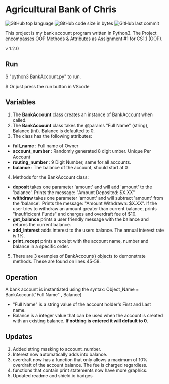 # Agricultural Bank of Chris

![GitHub top language](https://img.shields.io/github/languages/top/chrismlee26/bank_account?style=for-the-badge)
![GitHub code size in bytes](https://img.shields.io/github/languages/code-size/chrismlee26/bank_account?style=for-the-badge)
![GitHub last commit](https://img.shields.io/github/last-commit/chrismlee26/bank_account?style=for-the-badge)

This project is my bank account program written in Python3. The Project encompasses OOP Methods & Attributes as Assignment #1 for CS1.1 (OOP).

v 1.2.0

## Run

$ "python3 BankAccount.py" to run.

$ Or just press the run button in VScode

## Variables

1. The **BankAccount** class creates an instance of BankAccount when called.
2. The **BankAccount** class takes the @params "Full Name" (string), Balance (int). Balance is defaulted to 0.
3. The class has the following attributes:

- **full_name** : Full name of Owner
- **account_number** : Randomly generated 8 digit umber. Unique Per Account
- **routing_number** : 9 Digit Number, same for all accounts.
- **balance** : The balance of the account, should start at 0

4. Methods for the BankAccount class:

- **deposit** takes one parameter 'amount' and will add 'amount' to the 'balance'. Prints the message: "Amount Deposited: $X.XX"
- **withdraw** takes one parameter 'amount' and will subtract 'amount' from the 'balance'. Prints the message: "Amount Withdrawn: $X.XX". If the user tries to withdraw an amount greater than current balance, prints "Insufficicent Funds" and charges and overdraft fee of $10.
- **get_balance** prints a user friendly message with the balance and returns the current balance.
- **add_interest** adds interest to the users balance. The annual interest rate is 1%.
- **print_recept** prints a receipt with the account name, number and balance in a specific order.

5. There are 3 examples of BankAccount() objects to demonstrate methods. These are found on lines 45-58.

## Operation

A bank account is instantiated using the syntax: Object_Name = BankAccount("Full Name" , Balance)

- "Full Name" is a string value of the account holder's First and Last name.
- Balance is a integer value that can be used when the account is created with an existing balance. **If nothing is entered it will default to 0**.

## Updates

1. Added string masking to account_number.
2. Interest now automatically adds into balance.
3. overdraft now has a function that only allows a maximum of 10% overdraft of the account balance. The fee is charged regardless.
4. functions that contain print statements now have more graphics.
5. Updated readme and shield.io badges
